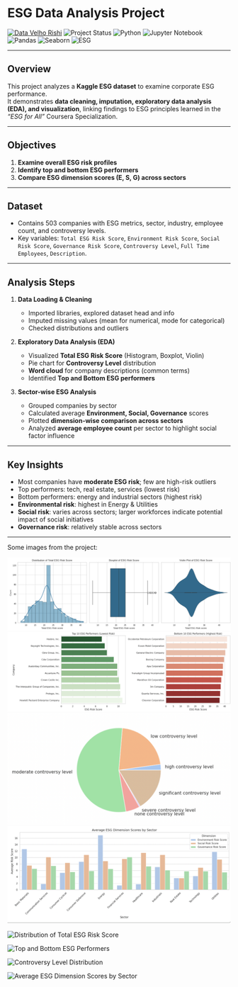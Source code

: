 # ESG Data Analysis Project
[![Data Velho Rishi](https://img.shields.io/badge/Data%20Velho-Rishi-blueviolet)](https://rishi-analytics.github.io/)
![Project Status](https://img.shields.io/badge/Project-Completed-brightgreen)
![Python](https://img.shields.io/badge/Python-3.12-blue)
![Jupyter Notebook](https://img.shields.io/badge/Jupyter-Notebook-orange)
![Pandas](https://img.shields.io/badge/Pandas-Data%20Analysis-blue)
![Seaborn](https://img.shields.io/badge/Seaborn-Visualization-purple)
![ESG](https://img.shields.io/badge/Domain-ESG-green)

---

## Overview
This project analyzes a **Kaggle ESG dataset** to examine corporate ESG performance.  
It demonstrates **data cleaning, imputation, exploratory data analysis (EDA), and visualization**, linking findings to ESG principles learned in the *“ESG for All”* Coursera Specialization.

---

## Objectives
1. **Examine overall ESG risk profiles**  
2. **Identify top and bottom ESG performers**  
3. **Compare ESG dimension scores (E, S, G) across sectors**  

---

## Dataset
- Contains 503 companies with ESG metrics, sector, industry, employee count, and controversy levels.  
- Key variables: `Total ESG Risk Score`, `Environment Risk Score`, `Social Risk Score`, `Governance Risk Score`, `Controversy Level`, `Full Time Employees`, `Description`.

---

## Analysis Steps
1. **Data Loading & Cleaning**
   - Imported libraries, explored dataset head and info
   - Imputed missing values (mean for numerical, mode for categorical)
   - Checked distributions and outliers

2. **Exploratory Data Analysis (EDA)**
   - Visualized **Total ESG Risk Score** (Histogram, Boxplot, Violin)  
   - Pie chart for **Controversy Level** distribution  
   - **Word cloud** for company descriptions (common terms)  
   - Identified **Top and Bottom ESG performers**  

3. **Sector-wise ESG Analysis**
   - Grouped companies by sector  
   - Calculated average **Environment, Social, Governance** scores  
   - Plotted **dimension-wise comparison across sectors**  
   - Analyzed **average employee count** per sector to highlight social factor influence  

---


## Key Insights
- Most companies have **moderate ESG risk**; few are high-risk outliers  
- Top performers: tech, real estate, services (lowest risk)  
- Bottom performers: energy and industrial sectors (highest risk)  
- **Environmental risk**: highest in Energy & Utilities  
- **Social risk**: varies across sectors; larger workforces indicate potential impact of social initiatives  
- **Governance risk**: relatively stable across sectors  

---
Some images from the project:

<img id="picture1" src="images/Distribution of Total ESG Risk Score.png" alt="alt text" width="600"/>

<img id="picture2" src="images/ESG Risk Score- Lowest+highest.png" alt="alt text" width="600"/>

<img id="picture3" src="images/Controversy_Level.pie.png" alt="alt text" width="600"/>

<img id="picture2" src="images/Average ESG Dimension Scores by Sector.png" alt="alt text" width="600"/>

![Distribution of Total ESG Risk Score](images/Distribution_of_Total_ESG_Risk_Score.png)

![Top and Bottom ESG Performers](images/ESG_Risk_Score_Lowest_Highest.png)

![Controversy Level Distribution](images/Controversy_Level_pie.png)

![Average ESG Dimension Scores by Sector](images/Average_ESG_Dimension_Scores_by_Sector.png)
